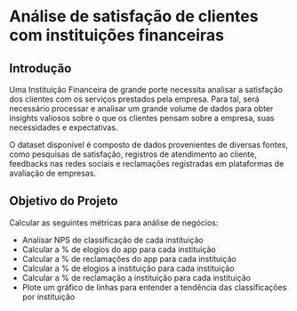 # Análise de satisfação de clientes com instituições financeiras

## Introdução

Uma Instituição Financeira de grande porte necessita analisar a satisfação dos clientes com os serviços prestados pela empresa. Para tal, será necessário processar e analisar um grande volume de dados para obter insights valiosos sobre o que os clientes pensam sobre a empresa, suas necessidades e expectativas.

O dataset disponível é composto de dados provenientes de diversas fontes, como pesquisas de satisfação, registros de atendimento ao cliente, feedbacks nas redes sociais e reclamações registradas em plataformas de avaliação de empresas.

## Objetivo do Projeto

Calcular as seguintes métricas para análise de negócios:

- Analisar NPS de classificação de cada instituição
- Calcular a % de elogios do app para cada instituição
- Calcular a % de reclamações do app para cada instituição
- Calcular a % de elogios a instituição para cada instituição
- Calcular a % de reclamação a instituição para cada instituição
- Plote um gráfico de linhas para entender a tendência das classificações por instituição